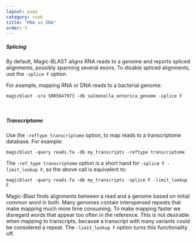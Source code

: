 ```yaml
---
layout: page
category: cook
title: "RNA vs DNA"
order: 5
---
```


##### Splicing

By default, Magic-BLAST aligns RNA reads to a genome and reports spliced
alignments, possibly spanning several exons. To disable spliced alignments,
use the ```-splice F``` option.

For example, mapping RNA or DNA reads to a bacterial genome:

```
magicblast -sra SRR5647973 -db salmonella_enterica_genome -splice F
```

&nbsp;

##### Transcriptome

Use the ```-reftype transcriptome``` option, to
map reads to a transcriptome database. For example:

```
magicblast -query reads.fa -db my_transcripts -reftype transcriptome
```

The ```-ref_type transcriptome``` option is a short hand for ```-splice F -limit_lookup F```, so the above call is equivalent to:

```magicblast -query reads.fa -db my_transcripts -splice F -limit_lookup F```

Magic-Blast finds alignments between a read and a genome based on initial
common word in both. Many genomes contain interspersed repeats that make mapping much more time consuming. To make mapping faster we disregard words that appear too often in the reference. This is not desirable when mapping to transcripts, because a transcript with many variants could be considered a repeat. The ```-limit_lookup F``` option turns this functionality off.
